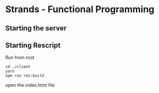 # Strands - Functional Programming 



## Starting the server


## Starting Rescript
Run from root

```
cd ./client
yarn
npm run res:build

```
open the index.html file

